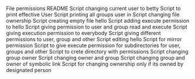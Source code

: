 File permissions README
Script changing current user to betty
Script to print effective User 
Script printing all groups user in
Script changing file ownership
Script creating empty file hello
Script adding execute permission to hello
Script giving permission to user and group read and execute
Script giving execution permission to everybody
Script giving different permissions to user, group and other
Script editing hello
Script for mirror permission
Script to give execute permission for subdirectories for user, groups and other
Script to crete directory with permissions
Script changing group owner
Script changing owner and group
Script changing group and owner of symbolic link
Script for changing ownership only if its owned by designated person
